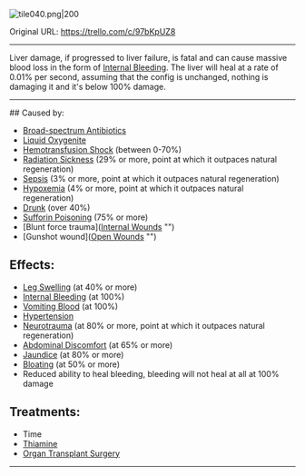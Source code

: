 ![tile040.png\|200](/Torso/Liver%20Damage%20-%20Attachments/6718845db30472d958dd7b2b.png)

Original URL: https://trello.com/c/97bKpUZ8

---

Liver damage, if progressed to liver failure, is fatal and can cause massive blood loss in the form of [Internal Bleeding](Internal%20Bleeding.md). The liver will heal at a rate of 0.01% per second, assuming that the config is unchanged, nothing is damaging it and it's below 100% damage.

---

\## Caused by:

- [Broad-spectrum Antibiotics](../Items/Broad-spectrum%20Antibiotics.md)
- [Liquid Oxygenite](../Items/Liquid%20Oxygenite.md)
- [Hemotransfusion Shock](../Blood/Hemotransfusion%20Shock.md) (between 0-70%)
- [Radiation Sickness](Radiation%20Sickness.md) (29% or more, point at which it outpaces natural regeneration)
- [Sepsis](../Blood/Sepsis.md) (3% or more, point at which it outpaces natural regeneration)
- [Hypoxemia](../Blood/Hypoxemia.md) (4% or more, point at which it outpaces natural regeneration)
- [Drunk](../Head_Brain/Drunk.md) (over 40%)
- [Sufforin Poisoning](Sufforin%20Poisoning.md) (75% or more)
- [Blunt force trauma]([Internal Wounds](../Any%20bodypart/Internal%20Wounds.md) "‌")
- [Gunshot wound]([Open Wounds](../Any%20bodypart/Open%20Wounds.md) "‌")

## Effects:

- [Leg Swelling](../Symptoms/Leg%20Swelling.md) (at 40% or more)
- [Internal Bleeding](Internal%20Bleeding.md) (at 100%)
- [Vomiting Blood](../Symptoms/Vomiting%20Blood.md) (at 100%)
- [Hypertension](../Blood/Hypertension.md)
- [Neurotrauma](../Head_Brain/Neurotrauma.md) (at 80% or more, point at which it outpaces natural regeneration)
- [Abdominal Discomfort](../Symptoms/Abdominal%20Discomfort.md) (at 65% or more)
- [Jaundice](../Symptoms/Jaundice.md) (at 80% or more)
- [Bloating](../Symptoms/Bloating.md) (at 50% or more)
- Reduced ability to heal bleeding, bleeding will not heal at all at 100% damage

## Treatments:

- Time
- [Thiamine](../Items/Thiamine.md)
- [Organ Transplant Surgery](../Procedures/Organ%20Transplant%20Surgery.md)

---

